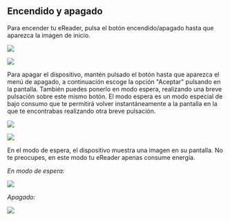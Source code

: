 ## Encendido y apagado

Para encender tu eReader, pulsa el botón encendido/apagado hasta que aparezca la imagen de inicio.

![](http://static.energysistem.com/images/manuals/42091/54995bf4db1ef.jpg)

![](http://static.energysistem.com/images/manuals/42091/54995f0540d20.jpg)

Para apagar el dispositivo, mantén pulsado el botón hasta que aparezca el menú de apagado, a continuación escoge la opción "Aceptar" pulsando en la pantalla. También puedes ponerlo en modo espera, realizando una breve pulsación sobre este mismo botón. El modo espera es un modo especial de bajo consumo que te permitirá volver instantáneamente a la pantalla en la que te encontrabas realizando otra breve pulsación.

![](http://static.energysistem.com/images/manuals/42091/54995bf4db1ef.jpg)

![](http://static.energysistem.com/images/manuals/42091/549944d0977d4.jpg)

En el modo de espera, el dispositivo muestra una imagen en su pantalla. No te preocupes, en este modo tu eReader apenas consume energía.

*En modo de espera:*

![](http://static.energysistem.com/images/manuals/42091/54995d5ca0ea6.jpg)

*Apagado:*

![](http://static.energysistem.com/images/manuals/42091/54995d6557f40.jpg)
